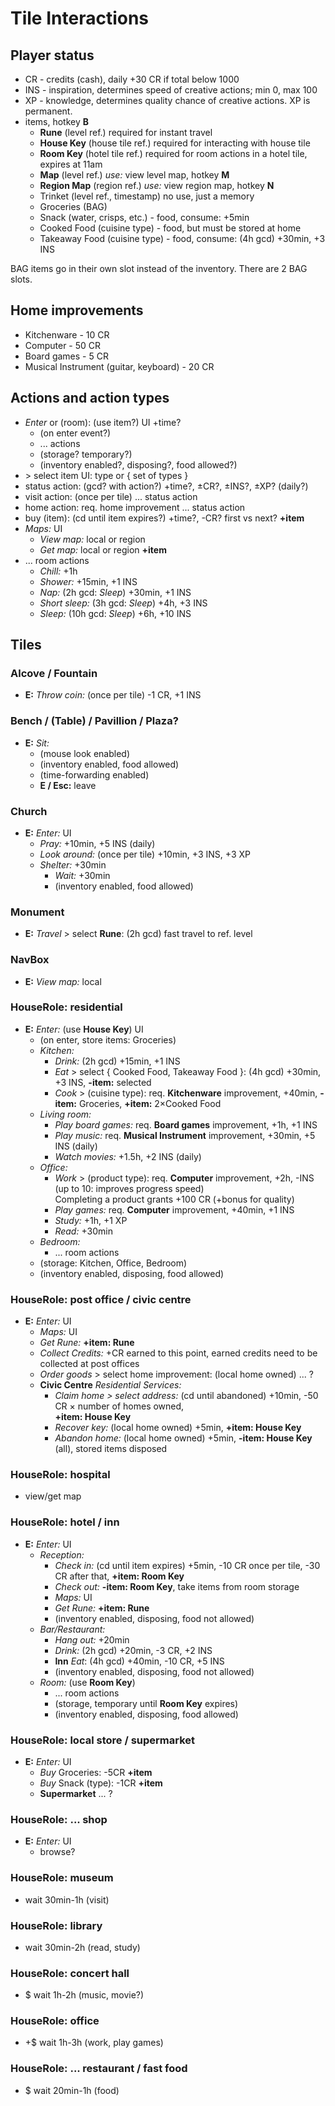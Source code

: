 # Tile Interactions

## Player status

* CR - credits (cash), daily +30 CR if total below 1000
* INS - inspiration, determines speed of creative actions; min 0, max 100
* XP - knowledge, determines quality chance of creative actions. XP is permanent.
* items, hotkey **B**
	* **Rune** (level ref.) required for instant travel
	* **House Key** (house tile ref.) required for interacting with house tile
	* **Room Key** (hotel tile ref.) required for room actions in a hotel tile, expires at 11am
	* **Map** (level ref.) _use:_ view level map, hotkey **M**
	* **Region Map** (region ref.) _use:_ view region map, hotkey **N**
	* Trinket (level ref., timestamp) no use, just a memory
	* Groceries (BAG)
	* Snack (water, crisps, etc.) - food, consume: +5min
	* Cooked Food (cuisine type) - food, but must be stored at home
	* Takeaway Food (cuisine type) - food, consume: (4h gcd) +30min, +3 INS

BAG items go in their own slot instead of the inventory. There are 2 BAG slots.

## Home improvements

* Kitchenware - 10 CR
* Computer - 50 CR
* Board games - 5 CR
* Musical Instrument (guitar, keyboard) - 20 CR


## Actions and action types

* _Enter_ or (room): (use item?) UI +time?
	* (on enter event?)
	* ... actions
	* (storage? temporary?)
	* (inventory enabled?, disposing?, food allowed?)
* \> select item UI: type or { set of types }
* status action: (gcd? with action?) +time?, &plusmn;CR?, &plusmn;INS?, &plusmn;XP? (daily?)
* visit action: (once per tile) ... status action
* home action: req. home improvement ... status action
* buy (item): (cd until item expires?) +time?, -CR? first vs next? **+item**
* _Maps:_ UI
	* _View map:_ local or region
	* _Get map:_ local or region **+item**
* ... room actions
	* _Chill:_ +1h
	* _Shower:_ +15min, +1 INS
	* _Nap:_ (2h gcd: _Sleep_) +30min, +1 INS
	* _Short sleep:_ (3h gcd: _Sleep_) +4h, +3 INS
	* _Sleep:_ (10h gcd: _Sleep_) +6h, +10 INS


## Tiles

### Alcove / Fountain
* **E:** _Throw coin:_ (once per tile) -1 CR, +1 INS

### Bench / (Table) / Pavillion / Plaza?
* **E:** _Sit:_
	* (mouse look enabled)
	* (inventory enabled, food allowed)
	* (time-forwarding enabled)
	* **E / Esc:** leave

### Church
* **E:** _Enter:_ UI
	* _Pray:_ +10min, +5 INS (daily)
	* _Look around:_ (once per tile) +10min, +3 INS, +3 XP
	* _Shelter:_ +30min
		* _Wait:_ +30min
		* (inventory enabled, food allowed)

### Monument
* **E:** _Travel_ > select **Rune**: (2h gcd) fast travel to ref. level

### NavBox
* **E:** _View map:_ local

### HouseRole: residential
* **E:** _Enter:_ (use **House Key**) UI
	* (on enter, store items: Groceries)
	* _Kitchen:_
		* _Drink:_ (2h gcd) +15min, +1 INS
		* _Eat_ > select { Cooked Food, Takeaway Food }: (4h gcd) +30min, +3 INS, **-item:** selected
		* _Cook_ > (cuisine type): req. **Kitchenware** improvement, +40min, **-item:** Groceries, **+item:** 2&times;Cooked Food
	* _Living room:_
		* _Play board games:_ req. **Board games** improvement, +1h, +1 INS
		* _Play music:_ req. **Musical Instrument** improvement, +30min, +5 INS (daily)
		* _Watch movies:_ +1.5h, +2 INS (daily)
	* _Office:_
		* _Work_ > (product type): req. **Computer** improvement, +2h, -INS (up to 10: improves progress speed)  
			Completing a product grants +100 CR (+bonus for quality)
		* _Play games:_ req. **Computer** improvement, +40min, +1 INS
		* _Study:_ +1h, +1 XP
		* _Read:_ +30min
	* _Bedroom:_
		* ... room actions
	* (storage: Kitchen, Office, Bedroom)
	* (inventory enabled, disposing, food allowed)

### HouseRole: post office / civic centre
* **E:** _Enter:_ UI
	* _Maps:_ UI
	* _Get Rune:_ **+item: Rune**
	* _Collect Credits:_ +CR earned to this point, earned credits need to be collected at post offices
	* _Order goods_ > select home improvement: (local home owned) ... ?
	* **Civic Centre** _Residential Services:_
		* _Claim home > select address:_ (cd until abandoned) +10min, -50 CR &times; number of homes owned,  
			**+item: House Key**
		* _Recover key:_ (local home owned) +5min, **+item: House Key**
		* _Abandon home:_ (local home owned) +5min, **-item: House Key** (all), stored items disposed

### HouseRole: hospital
* view/get map

### HouseRole: hotel / inn
* **E:** _Enter:_ UI
	* _Reception:_
		* _Check in:_ (cd until item expires) +5min, -10 CR once per tile, -30 CR after that, **+item: Room Key**
		* _Check out:_ **-item: Room Key**, take items from room storage
		* _Maps:_ UI
		* _Get Rune:_ **+item: Rune**
		* (inventory enabled, disposing, food not allowed)
	* _Bar/Restaurant:_
		* _Hang out:_ +20min
		* _Drink:_ (2h gcd) +20min, -3 CR, +2 INS
		* **Inn** _Eat_: (4h gcd) +40min, -10 CR, +5 INS
		* (inventory enabled, disposing, food not allowed)
	* _Room:_ (use **Room Key**)
		* ... room actions
		* (storage, temporary until **Room Key** expires)
		* (inventory enabled, disposing, food allowed)

### HouseRole: local store / supermarket
* **E:** _Enter:_ UI
	* _Buy_ Groceries: -5CR **+item**
	* _Buy_ Snack (type): -1CR **+item**
	* **Supermarket** ... ?

### HouseRole: ... shop
* **E:** _Enter:_ UI
	* browse?

### HouseRole: museum
* wait 30min-1h (visit)

### HouseRole: library
* wait 30min-2h (read, study)

### HouseRole: concert hall
* $ wait 1h-2h (music, movie?)

### HouseRole: office
* +$ wait 1h-3h (work, play games)

### HouseRole: ... restaurant / fast food
* $ wait 20min-1h (food)
